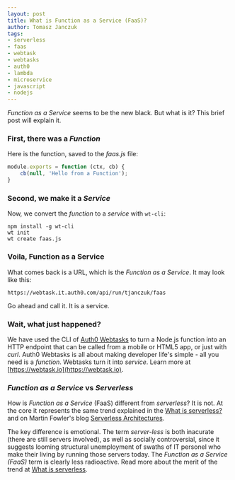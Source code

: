 ```yaml
---
layout: post
title: What is Function as a Service (FaaS)?
author: Tomasz Janczuk
tags:
- serverless
- faas
- webtask
- webtasks
- auth0
- lambda
- microservice
- javascript
- nodejs
---
```


*Function as a Service* seems to be the new black. But what is it? This brief post will explain it. 

### First, there was a *Function*

Here is the function, saved to the *faas.js* file:

```javascript
module.exports = function (ctx, cb) {
    cb(null, 'Hello from a Function');
}
```

### Second, we make it a *Service*

Now, we convert the *function* to a *service* with `wt-cli`: 

```
npm install -g wt-cli
wt init
wt create faas.js
```

### Voila, Function as a Service

What comes back is a URL, which is the *Function as a Service*. It may look like this: 

```
https://webtask.it.auth0.com/api/run/tjanczuk/faas
```

Go ahead and call it. It is a service. 

### Wait, what just happened?

We have used the CLI of [Auth0 Webtasks](https://webtask.io) to turn a Node.js function into an HTTP endpoint that can be called from a mobile or HTML5 app, or just with *curl*. Auth0 Webtasks is all about making developer life's simple - all you need is a *function*. Webtasks turn it into *service*. Learn more at [https://webtask.io](https://webtask.io).

### *Function as a Service* vs *Serverless*

How is *Function as a Service* (FaaS) different from *serverless*? It is not. At the core it represents the same trend explained in the [What is serverless?](https://auth0.com/blog/2016/06/09/what-is-serverless/) and on Martin Fowler's blog [Serverless Architectures](http://martinfowler.com/articles/serverless.html). 

The key difference is emotional. The term *server-less* is both inacurate (there are still servers involved), as well as socially controversial, since it suggests looming structural unemployment of swaths of IT personel who make their living by running those servers today. The *Function as a Service (FaaS)* term is clearly less radioactive. Read more about the merit of the trend at [What is serverless](https://auth0.com/blog/2016/06/09/what-is-serverless/). 
